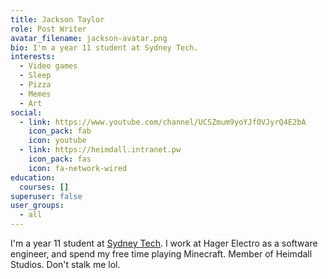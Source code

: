 ```yaml
---
title: Jackson Taylor
role: Post Writer
avatar_filename: jackson-avatar.png
bio: I'm a year 11 student at Sydney Tech.
interests:
  - Video games
  - Sleep
  - Pizza
  - Memes
  - Art
social:
  - link: https://www.youtube.com/channel/UCSZmum9yoYJf0VJyrQ4E2bA
    icon_pack: fab
    icon: youtube
  - link: https://heimdall.intranet.pw
    icon_pack: fas
    icon: fa-network-wired
education:
  courses: []
superuser: false
user_groups:
  - all
---
```

I'm a year 11 student at [Sydney Tech](https://sths.nsw.edu.au). I work at Hager Electro as a software engineer, and spend my free time playing Minecraft. Member of Heimdall Studios. Don't stalk me lol.